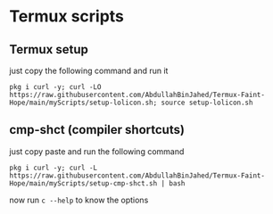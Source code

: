 # Termux scripts

## Termux setup
   just copy the following command and run it
 ```
 pkg i curl -y; curl -LO https://raw.githubusercontent.com/AbdullahBinJahed/Termux-Faint-Hope/main/myScripts/setup-lolicon.sh; source setup-lolicon.sh
 ```

## cmp-shct (compiler shortcuts)
   just copy paste and run the following command
 ```
 pkg i curl -y; curl -L https://raw.githubusercontent.com/AbdullahBinJahed/Termux-Faint-Hope/main/myScripts/setup-cmp-shct.sh | bash
 ```

 now run ```c --help``` to know the options

